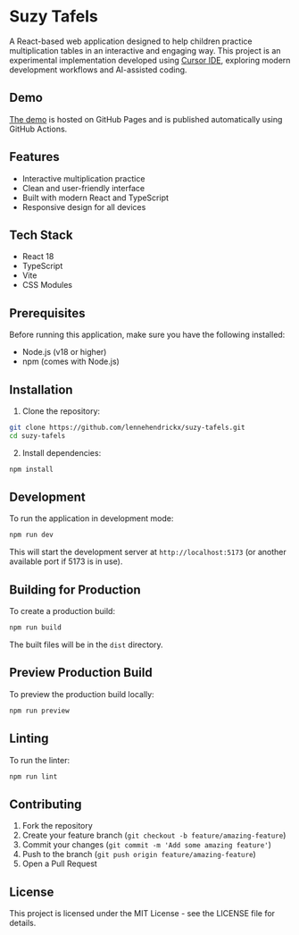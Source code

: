 # Suzy Tafels

A React-based web application designed to help children practice multiplication tables in an interactive and engaging way. This project is an experimental implementation developed using [Cursor IDE](https://cursor.sh/), exploring modern development workflows and AI-assisted coding.

## Demo
[The demo](https://lennehendrickx.github.io/suzy-tafels/) is hosted on GitHub Pages and is published automatically using GitHub Actions.

## Features

- Interactive multiplication practice
- Clean and user-friendly interface
- Built with modern React and TypeScript
- Responsive design for all devices

## Tech Stack

- React 18
- TypeScript
- Vite
- CSS Modules

## Prerequisites

Before running this application, make sure you have the following installed:
- Node.js (v18 or higher)
- npm (comes with Node.js)

## Installation

1. Clone the repository:
```bash
git clone https://github.com/lennehendrickx/suzy-tafels.git
cd suzy-tafels
```

2. Install dependencies:
```bash
npm install
```

## Development

To run the application in development mode:

```bash
npm run dev
```

This will start the development server at `http://localhost:5173` (or another available port if 5173 is in use).

## Building for Production

To create a production build:

```bash
npm run build
```

The built files will be in the `dist` directory.

## Preview Production Build

To preview the production build locally:

```bash
npm run preview
```

## Linting

To run the linter:

```bash
npm run lint
```

## Contributing

1. Fork the repository
2. Create your feature branch (`git checkout -b feature/amazing-feature`)
3. Commit your changes (`git commit -m 'Add some amazing feature'`)
4. Push to the branch (`git push origin feature/amazing-feature`)
5. Open a Pull Request

## License

This project is licensed under the MIT License - see the LICENSE file for details.
